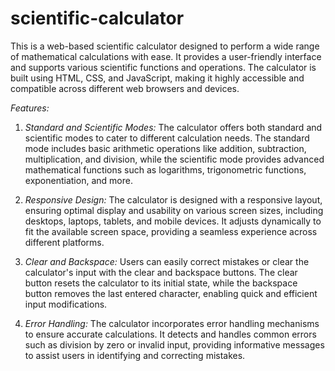 # scientific-calculator

This is a web-based scientific calculator designed to perform a wide range of mathematical calculations with ease. It provides a user-friendly interface and supports various scientific functions and operations. The calculator is built using HTML, CSS, and JavaScript, making it highly accessible and compatible across different web browsers and devices.

*Features:*

1. *Standard and Scientific Modes:* The calculator offers both standard and scientific modes to cater to different calculation needs. The standard mode includes basic arithmetic operations like addition, subtraction, multiplication, and division, while the scientific mode provides advanced mathematical functions such as logarithms, trigonometric functions, exponentiation, and more.

2. *Responsive Design:* The calculator is designed with a responsive layout, ensuring optimal display and usability on various screen sizes, including desktops, laptops, tablets, and mobile devices. It adjusts dynamically to fit the available screen space, providing a seamless experience across different platforms.

3. *Clear and Backspace:* Users can easily correct mistakes or clear the calculator's input with the clear and backspace buttons. The clear button resets the calculator to its initial state, while the backspace button removes the last entered character, enabling quick and efficient input modifications.

4. *Error Handling:* The calculator incorporates error handling mechanisms to ensure accurate calculations. It detects and handles common errors such as division by zero or invalid input, providing informative messages to assist users in identifying and correcting mistakes.

